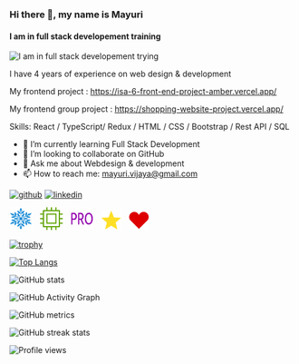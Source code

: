 ### Hi there 👋, my name is Mayuri
#### I am in full stack developement training 
![I am in full stack developement trying ](https://arturssmirnovs.github.io/github-profile-readme-generator/images/banner.png)

I have 4 years of experience on web design & development 

My frontend project : https://isa-6-front-end-project-amber.vercel.app/

My frontend group project : https://shopping-website-project.vercel.app/

Skills: React / TypeScript/ Redux / HTML / CSS / Bootstrap / Rest API / SQL

- 🌱 I’m currently learning Full Stack Development  
- 👯 I’m looking to collaborate on GitHub  
- 💬 Ask me about Webdesign & development  
- 📫 How to reach me: mayuri.vijaya@gmail.com 


[<img src='https://cdn.jsdelivr.net/npm/simple-icons@3.0.1/icons/github.svg' alt='github' height='40'>](https://github.com/mayuri2018)  [<img src='https://cdn.jsdelivr.net/npm/simple-icons@3.0.1/icons/linkedin.svg' alt='linkedin' height='40'>](https://www.linkedin.com/in/www.linkedin.com/in/mayuri-vaddempudi/)  

<a href='https://archiveprogram.github.com/'><img src='https://raw.githubusercontent.com/acervenky/animated-github-badges/master/assets/acbadge.gif' width='40' height='40'></a> <a href='https://docs.github.com/en/developers'><img src='https://raw.githubusercontent.com/acervenky/animated-github-badges/master/assets/devbadge.gif' width='40' height='40'></a> <a href='https://github.com/pricing'><img src='https://raw.githubusercontent.com/acervenky/animated-github-badges/master/assets/pro.gif' width='40' height='40'></a> <a href='https://stars.github.com/'><img src='https://raw.githubusercontent.com/acervenky/animated-github-badges/master/assets/starbadge.gif' width='35' height='35'></a> <a href='https://docs.github.com/en/github/supporting-the-open-source-community-with-github-sponsors'><img src='https://raw.githubusercontent.com/acervenky/animated-github-badges/master/assets/sponsorbadge.gif' width='35' height='35'></a> 

[![trophy](https://github-profile-trophy.vercel.app/?username=mayuri2018)](https://github.com/ryo-ma/github-profile-trophy)

[![Top Langs](https://github-readme-stats.vercel.app/api/top-langs/?username=mayuri2018)](https://github.com/anuraghazra/github-readme-stats)

![GitHub stats](https://github-readme-stats.vercel.app/api?username=mayuri2018&show_icons=true)  

![GitHub Activity Graph](https://activity-graph.herokuapp.com/graph?username=mayuri2018)  

![GitHub metrics](https://metrics.lecoq.io/mayuri2018)  

![GitHub streak stats](https://streak-stats.demolab.com/?user=mayuri2018)  

![Profile views](https://gpvc.arturio.dev/mayuri2018)  
